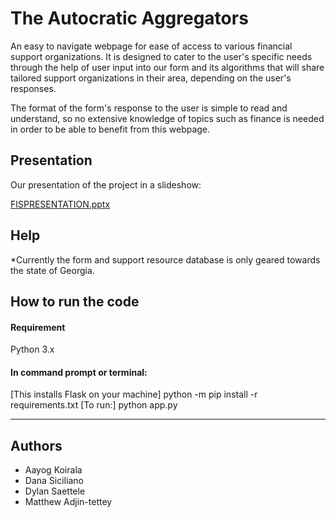# The Autocratic Aggregators

An easy to navigate webpage for ease of access to various financial support organizations. It is designed to cater to the user's specific needs through the help of user input into our form and its algorithms that will share tailored support organizations in their area, depending on the user's responses. 

The format of the form's response to the user is simple to read and understand, so no extensive knowledge of topics such as finance is needed in order to be able to benefit from this webpage.

## Presentation

Our presentation of the project in a slideshow: 

[FISPRESENTATION.pptx](https://github.com/danasiciliano/The-Autocratic-Aggregators/files/7072616/FISPRESENTATION.pptx)


## Help

*Currently the form and support resource database is only geared towards the state of Georgia. 

## How to run the code
#### Requirement
Python 3.x
#### In command prompt or terminal:
[This installs Flask on your machine]
python -m pip install -r requirements.txt
[To run:]
python app.py
***
## Authors

* Aayog Koirala
* Dana Siciliano
* Dylan Saettele
* Matthew Adjin-tettey


